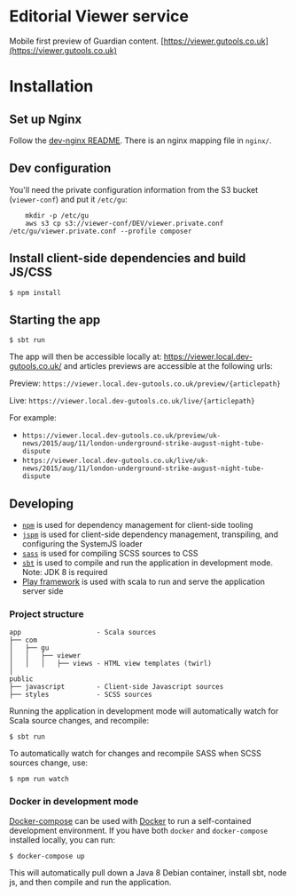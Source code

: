 # Editorial Viewer service

Mobile first preview of Guardian content. [https://viewer.gutools.co.uk](https://viewer.gutools.co.uk)

# Installation

## Set up Nginx
Follow the [dev-nginx README](https://github.com/guardian/dev-nginx). There is an nginx mapping file in `nginx/`.

## Dev configuration
You'll need the private configuration information from the S3 bucket (`viewer-conf`) and put it `/etc/gu`:

```
    mkdir -p /etc/gu
    aws s3 cp s3://viewer-conf/DEV/viewer.private.conf /etc/gu/viewer.private.conf --profile composer
```

## Install client-side dependencies and build JS/CSS
```
$ npm install
```

## Starting the app
```
$ sbt run
```

The app will then be accessible locally at: https://viewer.local.dev-gutools.co.uk/ and articles previews are accessible at the following urls:

Preview: ```https://viewer.local.dev-gutools.co.uk/preview/{articlepath}```

Live: ```https://viewer.local.dev-gutools.co.uk/live/{articlepath}```

For example:
- ```https://viewer.local.dev-gutools.co.uk/preview/uk-news/2015/aug/11/london-underground-strike-august-night-tube-dispute```
- ```https://viewer.local.dev-gutools.co.uk/live/uk-news/2015/aug/11/london-underground-strike-august-night-tube-dispute```


## Developing

- [`npm`](http://npmjs.com) is used for dependency management for client-side tooling
- [`jspm`](http://jspm.io) is used for client-side dependency management, transpiling, and configuring the SystemJS loader
- [`sass`](http://sass-lang.com) is used for compiling SCSS sources to CSS
- [`sbt`](http://www.scala-sbt.org) is used to compile and run the application in development mode. Note: JDK 8 is required
- [Play framework](https://playframework.com) is used with scala to run and serve the application server side

### Project structure

    app                   - Scala sources
    ├── com
    │   ├── gu
    │   │   ├── viewer
    │   │   │   ├── views - HTML view templates (twirl)
    │
    public
    ├── javascript        - Client-side Javascript sources
    ├── styles            - SCSS sources

Running the application in development mode will automatically watch for Scala source changes, and recompile:
```
$ sbt run
```

To automatically watch for changes and recompile SASS when SCSS sources change, use:
```
$ npm run watch
```

### Docker in development mode
[Docker-compose](https://docs.docker.com/compose) can be used with [Docker](https://www.docker.com/) to run a self-contained development environment. If you have both `docker` and `docker-compose` installed locally, you can run:

```
$ docker-compose up
```

This will automatically pull down a Java 8 Debian container, install sbt, node js, and then compile and run the application.
